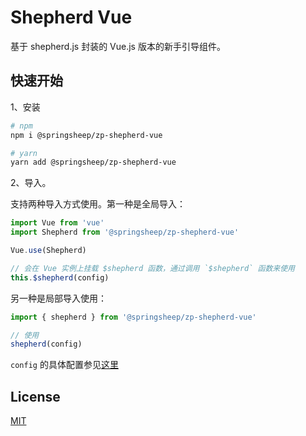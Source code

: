 <!--
 * @Descripttion: ----描述----
 * @version: 1.0
 * @Author: 张鹏
 * @Date: 2022-07-04 16:35:02
 * @LastEditors: 张鹏
 * @LastEditTime: 2022-07-06 10:02:46
-->

# Shepherd Vue

基于 shepherd.js 封装的 Vue.js 版本的新手引导组件。

## 快速开始

1、安装

```bash
# npm
npm i @springsheep/zp-shepherd-vue

# yarn
yarn add @springsheep/zp-shepherd-vue
```

2、导入。

支持两种导入方式使用。第一种是全局导入：

```js
import Vue from 'vue'
import Shepherd from '@springsheep/zp-shepherd-vue'

Vue.use(Shepherd)

// 会在 Vue 实例上挂载 $shepherd 函数，通过调用 `$shepherd` 函数来使用
this.$shepherd(config)
```

另一种是局部导入使用：

```js
import { shepherd } from '@springsheep/zp-shepherd-vue'

// 使用
shepherd(config)
```

`config` 的具体配置参见[这里](https://shepherdjs.dev/docs/index.html)

## License

[MIT](/LICENSE)
